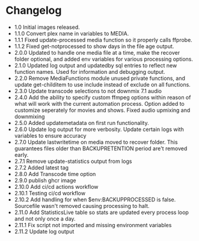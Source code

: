 # Changelog
- 1.0 Initial images released.
- 1.1.0 Convert plex name in variables to MEDIA.
- 1.1.1 Fixed update-processed media function so it properly calls ffprobe.
- 1.1.2 Fixed get-notprocessed to show days in the file age output.
- 2.0.0 Updated to handle one media file at a time, make the recover folder optional, and added env variables for various processing options.
- 2.1.0 Updated log output and updatedby sql entries to reflect new function names. Used for information and debugging output.
- 2.2.0 Remove MediaFunctions module unused private functions, and update get-childitem to use include instead of exclude on all functions.
- 2.3.0 Update transcode selections to not downmix 7.1 audio
- 2.4.0 Add the ability to specify custom ffmpeg options within reason of what will work with the current automation process. Option added to customize seperately for movies and shows. Fixed audio upmixing and downmixing
- 2.5.0 Added updatemetadata on first run functionality.
- 2.6.0 Update log output for more verbosity. Update certain logs with variables to ensure accuracy
- 2.7.0 Update lastwritetime on media moved to recover folder. This guarantees files older than BACKUPRETENTION period are't removed early.
- 2.7.1 Remove update-statistics output from logs
- 2.7.2 Added latest tag
- 2.8.0 Add Transcode time option
- 2.9.0 publish ghcr image
- 2.10.0 Add ci/cd actions workflow
- 2.10.1 Testing ci/cd workflow
- 2.10.2 Add handling for when $env:BACKUPPROCESSED is false. Sourcefile wasn't removed causing processing to halt.
- 2.11.0 Add StatisticsLive table so stats are updated every process loop and not only once a day.
- 2.11.1 Fix script not imported and missing environment variables
- 2.11.2 Update log output